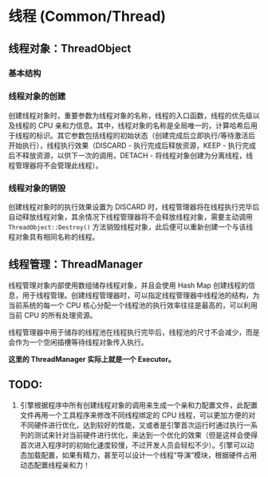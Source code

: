 # 线程 (Common/Thread)
## 线程对象：ThreadObject
### 基本结构
### 线程对象的创建
创建线程对象时，重要参数为线程对象的名称，线程的入口函数，线程的优先级以及线程的 CPU 亲和力信息。其中，线程对象的名称是全局唯一的，计算哈希后用于线程的标识。其它参数包括线程的初始状态（创建完成后立即执行/等待激活后开始执行），线程执行效果（DISCARD - 执行完成后释放资源，KEEP - 执行完成后不释放资源，以供下一次的调用，DETACH - 将线程对象创建为分离线程，线程管理器将不会管理此线程）。
### 线程对象的销毁
创建线程对象时的执行效果设置为 DISCARD 时，线程管理器将在线程执行完毕后自动释放线程对象，其余情况下线程管理器将不会释放线程对象，需要主动调用 `ThreadObject::Destroy()` 方法销毁线程对象，此后便可以重新创建一个与该线程对象具有相同名称的线程。  

## 线程管理：ThreadManager
线程管理对象内部使用数组储存线程对象，并且会使用 Hash Map 创建线程的信息，用于线程管理。创建线程管理器时，可以指定线程管理器中线程池的结构，为当前系统的每一个 CPU 核心分配一个线程池的执行效率往往是最高的，可以利用当前 CPU 的所有处理资源。  

线程管理器中用于储存的线程池在线程执行完毕后，线程池的尺寸不会减少，而是会作为一个空闲插槽等待线程对象传入执行。

**这里的 ThreadManager 实际上就是一个 Executor。**

## TODO:
1. 引擎根据程序中所有创建线程对象的调用来生成一个亲和力配置文件，此配置文件再用一个工具程序来修改不同线程绑定的 CPU 线程，可以更加方便的对不同硬件进行优化，达到较好的性能，又或者是引擎首次运行时通过执行一系列的测试来针对当前硬件进行优化，来达到一个优化的效果（但是这样会使得首次进入程序时的初始化速度较慢，不过开发人员会轻松不少）。引擎可以动态加载配置，如果有精力，甚至可以设计一个线程“导演”模块，根据硬件占用动态配置线程亲和力！

